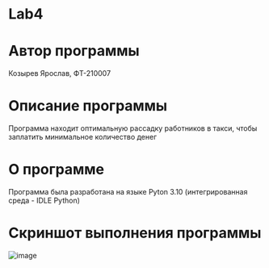 # Lab4
# Автор программы
Козырев Ярослав, ФТ-210007
# Описание программы
Программа находит оптимальную рассадку работников в такси, чтобы заплатить минимальное количество денег
# О программе
Программа была разработана на языке Pyton 3.10 (интегрированная среда - IDLE Python)
# Скриншот выполнения программы
![image](https://user-images.githubusercontent.com/122468979/214649345-fe4662d7-5476-4aed-849c-74c65ec59594.png)
